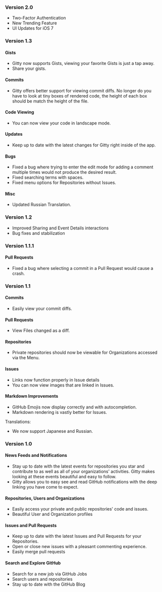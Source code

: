 ### Version 2.0

* Two-Factor Authentication
* New Trending Feature
* UI Updates for iOS 7

### Version 1.3

#### Gists

* Gitty now supports Gists, viewing your favorite Gists is just a tap away.
* Share your gists.

#### Commits

* Gitty offers better support for viewing commit diffs.  No longer do you have to look at tiny boxes of rendered code, the height of each box should be match the height of the file.

#### Code Viewing

* You can now view your code in landscape mode.
 
#### Updates

* Keep up to date with the latest changes for Gitty right inside of the app.

#### Bugs

* Fixed a bug where trying to enter the edit mode for adding a comment multiple times would not produce the desired result.
* Fixed searching terms with spaces.
* Fixed menu options for Repositories without Issues.

#### Misc

* Updated Russian Translation.

### Version 1.2

* Improved Sharing and Event Details interactions 
* Bug fixes and stabilization

### Version 1.1.1

#### Pull Requests

* Fixed a bug where selecting a commit in a Pull Request would cause a crash.

### Version 1.1

#### Commits

* Easily view your commit diffs.

#### Pull Requests

* View Files changed as a diff.

#### Repositories

* Private repositories should now be viewable for Organizations accessed via the Menu.

#### Issues

* Links now function properly in Issue details 
* You can now view images that are linked in Issues.

#### Markdown Improvements

* GitHub Emojis now display correctly and with autocompletion.
* Markdown rendering is vastly better for Issues.

Translations:

* We now support Japanese and Russian.

### Version 1.0

#### News Feeds and Notifications

* Stay up to date with the latest events for repositories you star and contribute to as well as all of your organizations' activities. Gitty makes looking at these events beautiful and easy to follow.
* Gitty allows you to easy see and read GitHub notifications with the deep linking you have come to expect.

#### Repositories, Users and Organizations

* Easily access your private and public repositories' code and issues.
* Beautiful User and Organization profiles

#### Issues and Pull Requests

* Keep up to date with the latest Issues and Pull Requests for your Repositories.
* Open or close new issues with a pleasant commenting experience.
* Easily merge pull requests

#### Search and Explore GitHub

* Search for a new job via GitHub Jobs
* Search users and repositories
* Stay up to date with the GitHub Blog
